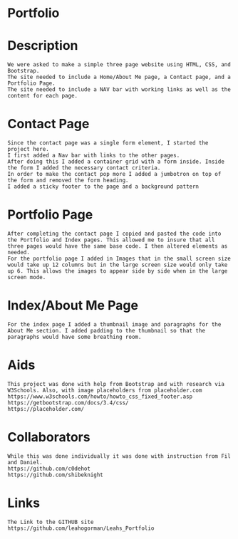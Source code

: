 # Portfolio
# Description
    We were asked to make a simple three page website using HTML, CSS, and Bootstrap.
    The site needed to include a Home/About Me page, a Contact page, and a Portfolio Page.
    The site needed to include a NAV bar with working links as well as the content for each page.
# Contact Page
    Since the contact page was a single form element, I started the project here.
    I first added a Nav bar with links to the other pages.
    After doing this I added a container grid with a form inside. Inside the form I added the necessary contact criteria.
    In order to make the contact pop more I added a jumbotron on top of the form and removed the form heading.
    I added a sticky footer to the page and a background pattern
# Portfolio Page
    After completing the contact page I copied and pasted the code into the Portfolio and Index pages. This allowed me to insure that all three pages would have the same base code. I then altered elements as needed.
    For the portfolio page I added in Images that in the small screen size would take up 12 columns but in the large screen size would only take up 6. This allows the images to appear side by side when in the large screen mode.
# Index/About Me Page
    For the index page I added a thumbnail image and paragraphs for the About Me section. I added padding to the thumbnail so that the paragraphs would have some breathing room.
# Aids
    This project was done with help from Bootstrap and with research via W3Schools. Also, with image placeholders from placeholder.com
    https://www.w3schools.com/howto/howto_css_fixed_footer.asp
    https://getbootstrap.com/docs/3.4/css/
    https://placeholder.com/
# Collaborators
    While this was done individually it was done with instruction from Fil and Daniel.
    https://github.com/c0dehot
    https://github.com/shibeknight
# Links
    The Link to the GITHUB site
    https://github.com/leahogorman/Leahs_Portfolio
